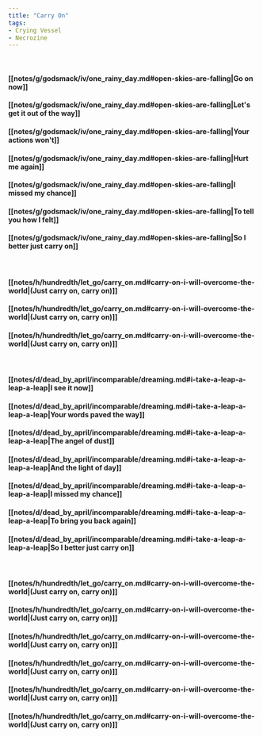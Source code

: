 ```yaml
---
title: "Carry On"
tags:
- Crying Vessel
- Necrozine
---
```

&nbsp;
#### [[notes/g/godsmack/iv/one_rainy_day.md#open-skies-are-falling|Go on now]]
#### [[notes/g/godsmack/iv/one_rainy_day.md#open-skies-are-falling|Let's get it out of the way]]
#### [[notes/g/godsmack/iv/one_rainy_day.md#open-skies-are-falling|Your actions won't]]
#### [[notes/g/godsmack/iv/one_rainy_day.md#open-skies-are-falling|Hurt me again]]
#### [[notes/g/godsmack/iv/one_rainy_day.md#open-skies-are-falling|I missed my chance]]
#### [[notes/g/godsmack/iv/one_rainy_day.md#open-skies-are-falling|To tell you how I felt]]
#### [[notes/g/godsmack/iv/one_rainy_day.md#open-skies-are-falling|So I better just carry on]]
&nbsp;
#### [[notes/h/hundredth/let_go/carry_on.md#carry-on-i-will-overcome-the-world|(Just carry on, carry on)]]
#### [[notes/h/hundredth/let_go/carry_on.md#carry-on-i-will-overcome-the-world|(Just carry on, carry on)]]
#### [[notes/h/hundredth/let_go/carry_on.md#carry-on-i-will-overcome-the-world|(Just carry on, carry on)]]
&nbsp;
#### [[notes/d/dead_by_april/incomparable/dreaming.md#i-take-a-leap-a-leap-a-leap|I see it now]]
#### [[notes/d/dead_by_april/incomparable/dreaming.md#i-take-a-leap-a-leap-a-leap|Your words paved the way]]
#### [[notes/d/dead_by_april/incomparable/dreaming.md#i-take-a-leap-a-leap-a-leap|The angel of dust]]
#### [[notes/d/dead_by_april/incomparable/dreaming.md#i-take-a-leap-a-leap-a-leap|And the light of day]]
#### [[notes/d/dead_by_april/incomparable/dreaming.md#i-take-a-leap-a-leap-a-leap|I missed my chance]]
#### [[notes/d/dead_by_april/incomparable/dreaming.md#i-take-a-leap-a-leap-a-leap|To bring you back again]]
#### [[notes/d/dead_by_april/incomparable/dreaming.md#i-take-a-leap-a-leap-a-leap|So I better just carry on]]
&nbsp;
#### [[notes/h/hundredth/let_go/carry_on.md#carry-on-i-will-overcome-the-world|(Just carry on, carry on)]]
#### [[notes/h/hundredth/let_go/carry_on.md#carry-on-i-will-overcome-the-world|(Just carry on, carry on)]]
#### [[notes/h/hundredth/let_go/carry_on.md#carry-on-i-will-overcome-the-world|(Just carry on, carry on)]]
#### [[notes/h/hundredth/let_go/carry_on.md#carry-on-i-will-overcome-the-world|(Just carry on, carry on)]]
#### [[notes/h/hundredth/let_go/carry_on.md#carry-on-i-will-overcome-the-world|(Just carry on, carry on)]]
#### [[notes/h/hundredth/let_go/carry_on.md#carry-on-i-will-overcome-the-world|(Just carry on, carry on)]]
